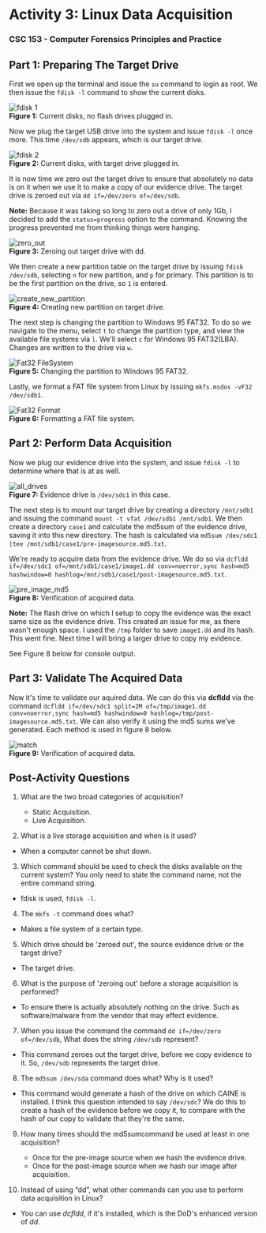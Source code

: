 # Activity 3: Linux Data Acquisition
### CSC 153 - Computer Forensics Principles and Practice


## Part 1: Preparing The Target Drive

First we open up the terminal and issue the `su` command to login as root. We then issue the `fdisk -l` command to show the current disks.

![fdisk 1](./images/fdisk1.png)  
**Figure 1:** Current disks, no flash drives plugged in.

Now we plug the target USB drive into the system and issue `fdisk -l` once more. This time `/dev/sdb` appears, which is our target drive.

![fdisk 2](./images/fdisk2.png)  
**Figure 2:** Current disks, with target drive plugged in.

It is now time we zero out the target drive to ensure that absolutely no data is on it when we use it to make a copy of our evidence drive. The target drive is zeroed out via `dd if=/dev/zero of=/dev/sdb`.  

**Note:** Because it was taking so long to zero out a drive of only 1Gb, I decided to add the `status=progress` option to the command. Knowing the progress prevented me from thinking things were hanging.

![zero_out](./images/zero_out.png)  
**Figure 3:** Zeroing out target drive with dd.

We then create a new partition table on the target drive by issuing `fdisk /dev/sdb`, selecting `n` for new partition, and `p` for primary. This partition is to be the first partition on the drive, so `1` is entered.

![create_new_partition](./images/new_partition.png)  
**Figure 4:** Creating new partition on target drive.

The next step is changing the partition to Windows 95 FAT32. To do so we navigate to the menu, select `t` to change the partition type, and view the available file systems via `l`. We'll select `c` for Windows 95 FAT32(LBA). Changes are written to the drive via `w`.

![Fat32 FileSystem](./images/fat_32.png)  
**Figure 5:** Changing the partition to Windows 95 FAT32.

Lastly, we format a FAT file system from Linux by issuing `mkfs.msdos -vF32 /dev/sdb1`.

![Fat32 Format](./images/format_fat32.png)  
**Figure 6:** Formatting a FAT file system.


## Part 2: Perform Data Acquisition

Now we plug our evidence drive into the system, and issue `fdisk -l` to determine where that is at as well.

![all_drives](./images/evidence_too.png)  
**Figure 7:** Evidence drive is `/dev/sdc1` in this case.


The next step is to mount our target drive by creating a directory `/mnt/sdb1` and issuing the command `mount -t vfat /dev/sdb1 /mnt/sdb1`. We then create a directory `case1` and calculate the md5sum of the evidence drive, saving it into this new directory. The hash is calculated via `md5sum /dev/sdc1 |tee /mnt/sdb1/case1/pre-imagesource.md5.txt`.

We're ready to acquire data from the evidence drive. We do so via `dcfldd if=/dev/sdc1 of=/mnt/sdb1/case1/image1.dd conv=noerror,sync hash=md5 hashwindow=0 hashlog=/mnt/sdb1/case1/post-imagesource.md5.txt`.

![pre_image_md5](./images/pre_image_md5.png)  
**Figure 8:** Verification of acquired data.

**Note:** The flash drive on which I setup to copy the evidence was the exact same size as the evidence drive. This created an issue for me, as there wasn't enough space. I used the `/tmp` folder to save `image1.dd` and its hash. This went fine. Next time I will bring a larger drive to copy my evidence.

See Figure 8 below for console output.


## Part 3: Validate The Acquired Data

Now it's time to validate our aquired data. We can do this via **dcfldd** via the command `dcfldd if=/dev/sdc1 split=2M of=/tmp/image1.dd conv=noerror,sync hash=md5 hashwindow=0 hashlog=/tmp/post-imagesource.md5.txt`. We can also verify it using the md5 sums we've generated. Each method is used in figure 8 below.

![match](./images/match.png)  
**Figure 9:** Verification of acquired data.


## Post-Activity Questions

1. What are the two broad categories of acquisition?
 	* Static Acquisition.
 	* Live Acquisition.

2. What is a live storage acquisition and when is it used?
  * When a computer cannot be shut down.

3. Which command should be used to check the disks available on the current system? You only need to state the command name, not the entire command string.
  * fdisk is used, `fdisk -l`.

4. The `mkfs -t` command does what?
 * Makes a file system of a certain type.

5. Which drive should be 'zeroed out', the source evidence drive or the target drive?
  * The target drive.

6. What is the purpose of 'zeroing out' before a storage acquisition is performed?
  * To ensure there is actually absolutely nothing on the drive. Such as software/malware from the vendor that may effect evidence.

7. When you issue the command the command `dd if=/dev/zero of=/dev/sdb`, What does the string `/dev/sdb` represent?
  * This command zeroes out the target drive, before we copy evidence to it. So, `/dev/sdb` represents the target drive.

8. The `md5sum /dev/sda` command does what? Why is it used?
  * This command would generate a hash of the drive on which CAINE is installed. I think this question intended to say `/dev/sdc`? We do this to create a hash of the evidence before we copy it, to compare with the hash of our copy to validate that they're the same.

9. How many times should the md5sumcommand be used at least in one acquisition?
	* Once for the pre-image source when we hash the evidence drive.
	* Once for the post-image source when we hash our image after acquisition.

10. Instead of using “dd”, what other commands can you use to perform data acquisition in Linux?
  * You can use *dcfldd*, if it's installed, which is the DoD's enhanced version of *dd*.
